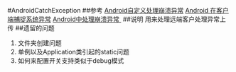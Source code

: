 #AndroidCatchException
##参考
[Android自定义处理崩溃异常](http://blog.csdn.net/baiyuliang2013/article/details/38681765)
[Android 在客户端捕捉系统异常](http://weixueliang89.blog.163.com/blog/static/197921774201331345333493/)
[Android中处理崩溃异常 ](http://shade8109.blog.163.com/blog/static/1301106042011101805048653/)
##说明
用来处理远端客户处理异常上传
##遗留的问题
1. 文件夹创建问题
2. 单例以及Application类引起的static问题
3. 如何来配置开关支持类似于debug模式

